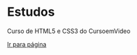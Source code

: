 # Estudos
Curso de HTML5 e CSS3 do CursoemVideo

<a href="https://danielmart1ins.github.io/Estudos/Desafios/d003/index.html">Ir para página</a>